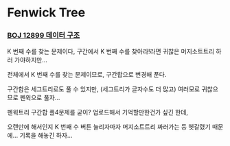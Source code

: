 # Fenwick Tree



### [BOJ 12899 데이터 구조](https://www.acmicpc.net/problem/12899)



K 번째 수를 찾는 문제이다, 구간에서 K 번째 수를 찾아라!라면 귀찮은 머지소트트리 하러 가야하지만... 

전체에서 K 번째 수를 찾는 문제이므로, 구간합으로 변경해 푼다.

구간합은 세그트리로도 풀 수 있지만, (세그트리가 글자수도 더 많고) 여러모로 귀찮으므로 펜윅으로 풀자... 

펜윅트리 구간합 플4문제를 굳이? 업로드해서 기억할만한건가 싶긴 한데, 

오랜만에 해서인지 K 번째 수 버튼 눌리자마자 머지소트트리 짜러가는 등 헷갈렸기 때문에... 기록을 해놓긴 하자... 



